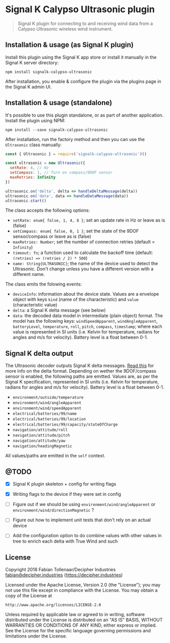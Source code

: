 # Signal K Calypso Ultrasonic plugin

> Signal K plugin for connecting to and receiving wind data from a Calypso Ultrasonic wireless wind instrument.


## Installation & usage (as Signal K plugin)
Install this plugin using the Signal K app store or install it manually in the Signal K server directory:

```
npm install signalk-calypso-ultrasonic
```

After installation, you enable & configure the plugin via the plugins page in the Signal K admin UI.


## Installation & usage (standalone)
It's possible to use this plugin standalone, or as part of another application. Install the plugin using NPM:

```
npm install --save signalk-calypso-ultrasonic
```

After installation, run the factory method and then you can use the `Ultrasonic` class manually:

```javascript
const { Ultrasonic } = require('signalk-calypso-ultrasonic')()

const ultrasonic = new Ultrasonic({
  setRate: 4, // Hz
  setCompass: 1, // Turn on compass/9DOF sensor
  maxRetries: Infinity
})

ultrasonic.on('delta', delta => handleDeltaMessage(delta))
ultrasonic.on('data', data => handleDataMessage(data))
ultrasonic.start()
```

The class accepts the following options:

- `setRate: enum{ false, 1, 4, 8 }`; set an update rate in Hz or leave as is (false)
- `setCompass: enum{ false, 0, 1 }`; set the state of the 9DOF sensor/compass or leave as is (false)
- `maxRetries: Number`; set the number of connection retries (default = `Infinity`)
- `timeout: fn`; a function used to calculate the backoff time (default: `(retries) => (retries / 2) * 500`)
- `name: String{ULTRASONIC}`; the name of the device used to detect the Ultrasonic. Don't change unless you have a different version with a different name.

The class emits the folowing events:

- `deviceInfo`: information about the device state. Values are a envelope object with keys `kind` (name of the characteristic) and `value` (characteristic value)
- `delta`: a Signal K delta message (see below)
- `data`: the decoded data model in intermediate (plain object) format. The model has the following keys: `windSpeedApparent`, `windAngleApparent`, `batteryLevel`, `temperature`, `roll`, `pitch`, `compass`, `timestamp`; where each value is represented in SI units (i.e. Kelvin for temperature, radians for angles and m/s for velocity). Battery level is a float between 0-1.


## Signal K delta output

The Ultrasonic decoder outputs Signal K delta messages. [Read this](http://signalk.org/specification/1.0.4/doc/data_model.html#delta-format) for more info on the delta format. Depending on wether the 9DOF/compass sensor is enabled, the following paths are emitted. Values are, as per the Signal K specification, represented in SI units (i.e. Kelvin for temperature, radians for angles and m/s for velocity). Battery level is a float between 0-1.

- `environment/outside/temperature`
- `environment/wind/angleApparent`
- `environment/wind/speedApparent`
- `electrical/batteries/99/name`
- `electrical/batteries/99/location`
- `electrical/batteries/99/capacity/stateOfCharge`
- `navigation/attitude/roll`
- `navigation/attitude/pitch`
- `navigation/attitude/yaw`
- `navigation/headingMagnetic`

All values/paths are emitted in the `self` context.


## @TODO
- [x] Signal K plugin skeleton + config for writing flags
- [x] Writing flags to the device if they were set in config
- [ ] Figure out if we should be using `environment/wind/angleApparent` or `environment/wind/directionMagnetic` ?
- [ ] Figure out how to implement unit tests that don't rely on an actual device
- [ ] Add the configuration option to do combine values with other values in tree to enrich each delta with True Wind and such


## License

Copyright 2018 Fabian Tollenaar/Decipher Industries <fabian@decipher.industries> (https://decipher.industries)

Licensed under the Apache License, Version 2.0 (the "License");
you may not use this file except in compliance with the License.
You may obtain a copy of the License at

    http://www.apache.org/licenses/LICENSE-2.0

Unless required by applicable law or agreed to in writing, software
distributed under the License is distributed on an "AS IS" BASIS,
WITHOUT WARRANTIES OR CONDITIONS OF ANY KIND, either express or implied.
See the License for the specific language governing permissions and
limitations under the License.
